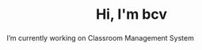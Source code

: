 <h1 align="center">Hi, I'm bcv</h1>
<h3 align="center"></h3>
<!-- Date 23-->
<!-- <p align="center"> <img src="https://komarev.com/ghpvc/?username=vnvb&label=Profile%20views&color=0e75b6&style=flat" alt="vnvb" /> </p>- -->
 I’m currently working on Classroom Management System



